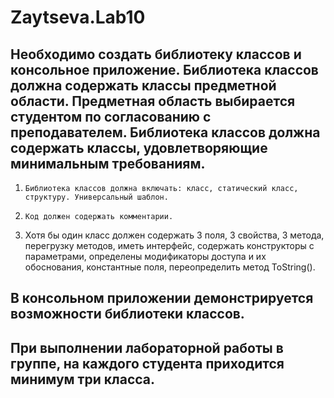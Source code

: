 # Zaytseva.Lab10
## Необходимо создать библиотеку классов и консольное приложение. Библиотека классов должна содержать классы предметной области. Предметная область выбирается студентом по согласованию с преподавателем. Библиотека классов должна содержать классы, удовлетворяющие минимальным требованиям.
1)     Библиотека классов должна включать: класс, статический класс, структуру. Универсальный шаблон.
2)     Код должен содержать комментарии.   
3) 	Хотя бы один класс должен содержать 3 поля, 3 свойства, 3 метода, перегрузку методов, иметь интерфейс, содержать конструкторы с параметрами, определены модификаторы доступа и их обоснования, константные поля, переопределить метод ToString().
## В консольном приложении демонстрируется возможности библиотеки классов.
## При выполнении лабораторной работы в группе, на каждого студента приходится минимум три класса.
